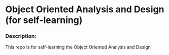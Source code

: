 # Object Oriented Analysis and Design (for self-learning)

### Description:

This repo is for self-learning the Object Oriented Analysis and Design
